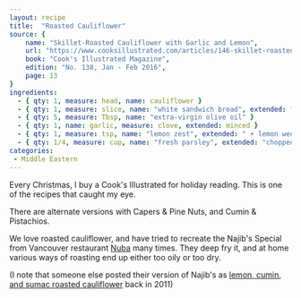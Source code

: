 ```yaml
---
layout: recipe
title:  "Roasted Cauliflower"
source: {
    name: "Skillet-Roasted Cauliflower with Garlic and Lemon",
    url: "https://www.cooksillustrated.com/articles/146-skillet-roasted-cauliflower",
    book: "Cook's Illustrated Magazine",
    edition: "No. 138, Jan - Feb 2016",
    page: 13
}
ingredients:
  - { qty: 1, measure: head, name: cauliflower }
  - { qty: 1, measure: slice, name: "white sandwich bread", extended: "hearty, torn into 1-inch pieces" }
  - { qty: 5, measure: Tbsp, name: "extra-virgin olive oil" }
  - { qty: 1, name: garlic, measure: clove, extended: minced }
  - { qty: 1, measure: tsp, name: "lemon zest", extended: " + lemon wedges for serving" }
  - { qty: 1/4, measure: cup, name: "fresh parsley", extended: "chopped" }
categories:
 - Middle Eastern
---
```


Every Christmas, I buy a Cook's Illustrated for holiday reading. This is one of the recipes that caught my eye.

There are alternate versions with Capers & Pine Nuts, and Cumin & Pistachios.

We love roasted cauliflower, and have tried to recreate the Najib's Special from Vancouver restaurant [Nuba](http://nuba.ca) many times. They deep fry it, and at home various ways of roasting end up either too oily or too dry.

(I note that someone else posted their version of Najib's as [lemon, cumin, and sumac roasted cauliflower](http://everybodylikessandwiches.com/2011/01/lemon-roasted-cauliflower-with-cumin-sumac/) back in 2011)

